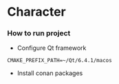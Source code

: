 # Character

### How to run project

* Configure Qt framework

```
CMAKE_PREFIX_PATH=~/Qt/6.4.1/macos
```
* Install conan packages

